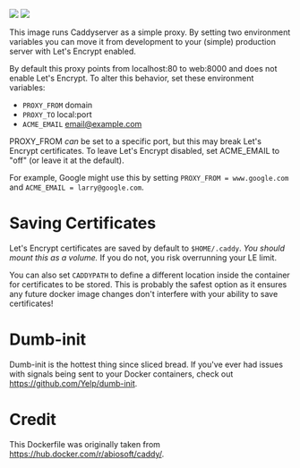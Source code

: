 [![](https://images.microbadger.com/badges/image/traherom/caddyproxy-docker.svg)](https://microbadger.com/images/traherom/caddyproxy-docker "Get your own image badge on microbadger.com") [![](https://images.microbadger.com/badges/version/traherom/caddyproxy-docker.svg)](https://microbadger.com/images/traherom/caddyproxy-docker "Get your own version badge on microbadger.com")

This image runs Caddyserver as a simple proxy. By setting two environment variables you can move it from development to your (simple) production server with Let's Encrypt enabled.

By default this proxy points from localhost:80 to web:8000 and does not enable Let's Encrypt. To alter this behavior, set these environment variables:

- `PROXY_FROM` domain
- `PROXY_TO` local:port
- `ACME_EMAIL` <email@example.com>

PROXY_FROM _can_ be set to a specific port, but this may break Let's Encrypt certificates. To leave Let's Encrypt disabled, set ACME_EMAIL to "off" (or leave it at the default).

For example, Google might use this by setting `PROXY_FROM = www.google.com` and `ACME_EMAIL = larry@google.com`.

# Saving Certificates
Let's Encrypt certificates are saved by default to `$HOME/.caddy`. *You should mount this as a volume.* If you do not, you risk overrunning your LE limit.

You can also set `CADDYPATH` to define a different location inside the container for certificates to be stored. This is probably the safest option as it ensures any future docker image changes don't interfere with your ability to save certificates!

# Dumb-init
Dumb-init is the hottest thing since sliced bread. If you've ever had issues with signals being sent to your Docker containers, check out https://github.com/Yelp/dumb-init.

# Credit
This Dockerfile was originally taken from https://hub.docker.com/r/abiosoft/caddy/.
